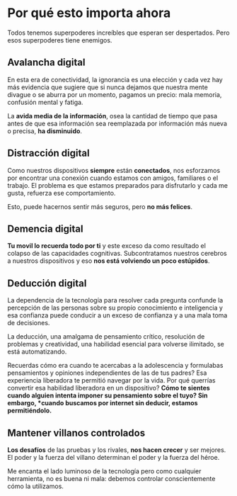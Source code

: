
# Por qué esto importa ahora

Todos tenemos superpoderes increíbles que esperan ser despertados. Pero esos superpoderes tiene enemigos.

## Avalancha digital

En esta era de conectividad, la ignorancia es una elección y cada vez hay más evidencia que sugiere que si nunca dejamos que nuestra mente divague o se aburra por un momento, pagamos un precio: mala memoria, confusión mental y fatiga.

La __avida media de la información__, osea la cantidad de tiempo que pasa antes de que esa información sea reemplazada por información más nueva o precisa, __ha disminuido__.

## Distracción digital

Como nuestros dispositivos __siempre__ están __conectados__, nos esforzamos por encontrar una conexión cuando estamos con amigos, familiares o el trabajo. El problema es que estamos preparados para disfrutarlo y cada me gusta, refuerza ese comportamiento.

Esto, puede hacernos sentir más seguros, pero __no más felices__.

## Demencia digital

__Tu movil lo recuerda todo por ti__ y este exceso da como resultado el colapso de las capacidades cognitivas. Subcontratamos nuestros cerebros a nuestros dispositivos y eso __nos está volviendo un poco estúpidos__.

## Deducción digital

La dependencia de la tecnología para resolver cada pregunta confunde la percepción de las personas sobre su propio conocimiento e inteligencia y esa confianza puede conducir a un exceso de confianza y a una mala toma de decisiones.

La deducción, una amalgama de pensamiento crítico, resolución de problemas y creatividad, una habilidad esencial para volverse ilimitado, se está automatizando.

Recuerdas cómo era cuando te acercabas a la adolescencia y formulabas pensamientos y opiniones independientes de las de tus padres? Esa experiencia liberadora te permitió navegar por la vida. Por qué querrías convertir esa habilidad liberadora en un dispositivo? __Cómo te sientes cuando alguien intenta imponer su pensamiento sobre el tuyo? Sin embargo, *cuando buscamos por internet sin deducir, estamos permitiéndolo.__

## Mantener villanos controlados

__Los desafíos__ de las pruebas y los rivales, __nos hacen crecer__ y ser mejores. El poder y la fuerza del villano determinan el poder y la fuerza del héroe.

Me encanta el lado luminoso de la tecnología pero como cualquier herramienta, no es buena ni mala: debemos controlar conscientemente cómo la utilizamos.